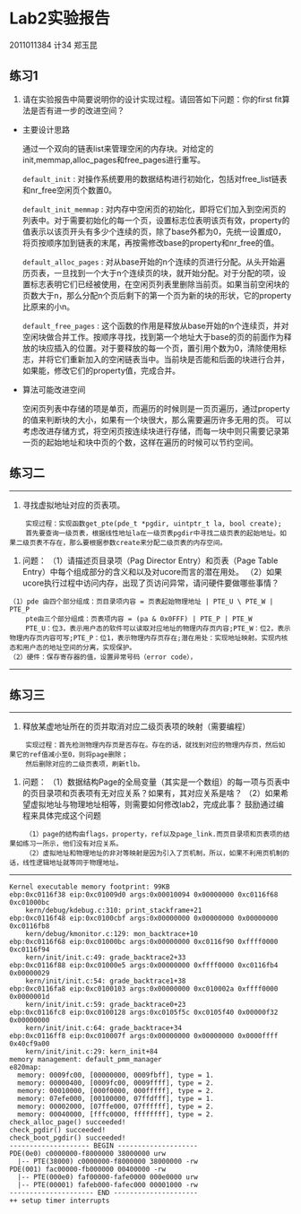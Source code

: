 # Lab2实验报告

2011011384 计34 郑玉昆

## 练习1

1. 请在实验报告中简要说明你的设计实现过程。请回答如下问题：你的first fit算法是否有进一步的改进空间？

- 主要设计思路

  通过一个双向的链表list来管理空闲的内存块。对给定的init,memmap,alloc_pages和free_pages进行重写。

  ``default_init`` : 对操作系统要用的数据结构进行初始化，包括对free_list链表和nr_free空闲页个数置0。

  ``default_init_memmap`` : 对内存中空闲页的初始化，即将它们加入到空闲页的列表中。对于需要初始化的每一个页，设置标志位表明该页有效，property的值表示以该页开头有多少个连续的页，除了base外都为0，先统一设置成0，将页按顺序加到链表的末尾，再按需修改base的property和nr_free的值。

  ``default_alloc_pages`` : 对从base开始的n个连续的页进行分配。从头开始遍历页表，一旦找到一个大于n个连续页的块，就开始分配。对于分配的项，设置标志表明它们已经被使用，在空闲页列表里删除当前页。如果当前空闲块的页数大于n，那么分配n个页后剩下的第一个页为新的块的形状，它的property比原来的小n。

  ``default_free_pages`` : 这个函数的作用是释放从base开始的n个连续页，并对空闲块做合并工作。按顺序寻找，找到第一个地址大于base的页的前面作为释放的块应插入的位置。对于要释放的每一个页，置引用个数为0，清除使用标志，并将它们重新加入的空闲链表当中。当前块是否能和后面的块进行合并，如果能，修改它们的property值，完成合并。

- 算法可能改进空间

  空闲页列表中存储的项是单页，而遍历的时候则是一页页遍历，通过property的值来判断块的大小，如果有一个块很大，那么需要遍历许多无用的页。
  可以考虑改进存储方式，将空闲页按连续块进行存储，而每一块中则只需要记录第一页的起始地址和块中页的个数，这样在遍历的时候可以节约空间。

## 练习二

---
1. 寻找虚拟地址对应的页表项。
```
	实现过程：实现函数get_pte(pde_t *pgdir, uintptr_t la, bool create);
	首先要查询一级页表，根据线性地址la在一级页表pgdir中寻找二级页表的起始地址。如果二级页表不存在，那么要根据参数create来分配二级页表的内存空间。
```
1. 问题：
	（1）请描述页目录项（Pag Director Entry）和页表（Page Table Entry）中每个组成部分的含义和以及对ucore而言的潜在用处。
	（2）如果ucore执行过程中访问内存，出现了页访问异常，请问硬件要做哪些事情？
```
（1）pde 由四个部分组成：页目录项内容 = 页表起始物理地址 | PTE_U \ PTE_W | PTE_P
	pte由三个部分组成：页表项内容 = (pa & 0x0FFF) | PTE_P | PTE_W
	PTE_U：位3，表示用户态的软件可以读取对应地址的物理内存页内容;PTE_W：位2，表示物理内存页内容可写;PTE_P：位1，表示物理内存页存在;潜在用处：实现地址映射。实现内核态和用户态的地址空间的分离，实现保护。
（2）硬件：保存寄存器的值，设置异常号码（error code），
```
---

## 练习三

---
1. 释放某虚地址所在的页并取消对应二级页表项的映射（需要编程）
```
	实现过程：首先检测物理内存页是否存在。存在的话，就找到对应的物理内存页，然后如果它的ref值减小至0，则将page删除；
	然后删除对应的二级页表项，刷新tlb。
```
1. 问题：
    （1）数据结构Page的全局变量（其实是一个数组）的每一项与页表中的页目录项和页表项有无对应关系？如果有，其对应关系是啥？
    （2）如果希望虚拟地址与物理地址相等，则需要如何修改lab2，完成此事？ 鼓励通过编程来具体完成这个问题
```
	（1）page的结构由flags，property，ref以及page_link.而页目录项和页表项的结果如练习一所示，他们没有对应关系。
	（2）虚拟地址和物理地址的非对等映射是因为引入了页机制，所以，如果不利用页机制的话，线性逻辑地址就等同于物理地址。
```
---


```
Kernel executable memory footprint: 99KB
ebp:0xc0116f38 eip:0xc01009d0 args:0x00010094 0x00000000 0xc0116f68 0xc01000bc 
    kern/debug/kdebug.c:310: print_stackframe+21
ebp:0xc0116f48 eip:0xc0100cbf args:0x00000000 0x00000000 0x00000000 0xc0116fb8 
    kern/debug/kmonitor.c:129: mon_backtrace+10
ebp:0xc0116f68 eip:0xc01000bc args:0x00000000 0xc0116f90 0xffff0000 0xc0116f94 
    kern/init/init.c:49: grade_backtrace2+33
ebp:0xc0116f88 eip:0xc01000e5 args:0x00000000 0xffff0000 0xc0116fb4 0x00000029 
    kern/init/init.c:54: grade_backtrace1+38
ebp:0xc0116fa8 eip:0xc0100103 args:0x00000000 0xc010002a 0xffff0000 0x0000001d 
    kern/init/init.c:59: grade_backtrace0+23
ebp:0xc0116fc8 eip:0xc0100128 args:0xc0105f5c 0xc0105f40 0x00000f32 0x00000000 
    kern/init/init.c:64: grade_backtrace+34
ebp:0xc0116ff8 eip:0xc010007f args:0x00000000 0x00000000 0x0000ffff 0x40cf9a00 
    kern/init/init.c:29: kern_init+84
memory management: default_pmm_manager
e820map:
  memory: 0009fc00, [00000000, 0009fbff], type = 1.
  memory: 00000400, [0009fc00, 0009ffff], type = 2.
  memory: 00010000, [000f0000, 000fffff], type = 2.
  memory: 07efe000, [00100000, 07ffdfff], type = 1.
  memory: 00002000, [07ffe000, 07ffffff], type = 2.
  memory: 00040000, [fffc0000, ffffffff], type = 2.
check_alloc_page() succeeded!
check_pgdir() succeeded!
check_boot_pgdir() succeeded!
-------------------- BEGIN --------------------
PDE(0e0) c0000000-f8000000 38000000 urw
  |-- PTE(38000) c0000000-f8000000 38000000 -rw
PDE(001) fac00000-fb000000 00400000 -rw
  |-- PTE(000e0) faf00000-fafe0000 000e0000 urw
  |-- PTE(00001) fafeb000-fafec000 00001000 -rw
--------------------- END ---------------------
++ setup timer interrupts
```


